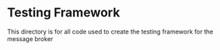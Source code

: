 # Testing Framework

This directory is for all code used to create the testing framework for the
message broker
